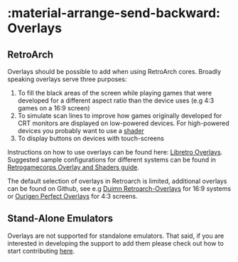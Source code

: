# :material-arrange-send-backward: Overlays

## RetroArch

Overlays should be possible to add when using RetroArch cores. Broadly speaking overlays serve three purposes:

1. To fill the black areas of the screen while playing games that were developed for a different aspect ratio than the device uses (e.g 4:3 games on a 16:9 screen)
2. To simulate scan lines to improve how games originally developed for CRT monitors are displayed on low-powered devices. For high-powered devices you probably want to use a [shader](../../configure/shaders)
3. To display buttons on devices with touch-screens

Instructions on how to use overlays can be found here: [Libretro Overlays](https://docs.libretro.com/guides/libretro-overlays/). Suggested sample configurations for different systems can be found in [Retrogamecorps Overlay and Shaders guide](https://retrogamecorps.com/2024/09/01/guide-shaders-and-overlays-on-retro-handhelds/#Overlays).

The default selection of overlays in Retroarch is limited, additional overlays can be found on Github, see e.g [Duimn Retroarch-Overlays](https://github.com/Duimon/Retroarch-Overlays) for 16:9 systems or [Ourigen Perfect Overlays](https://github.com/ourigen/perfect_overlays/) for 4:3 screens.

## Stand-Alone Emulators

Overlays are not supported for standalone emulators.  That said, if you are interested in developing the support to add them please check out how to start contributing [here](../../contribute/).
